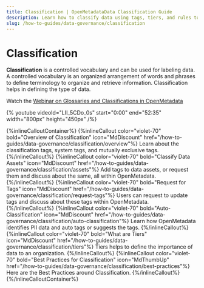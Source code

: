 ```yaml
---
title: Classification | OpenMetadataData Classification Guide
description: Learn how to classify data using tags, tiers, and rules to improve governance, discovery, and sensitivity tracking.
slug: /how-to-guides/data-governance/classification
---
```


# Classification

**Classification** is a controlled vocabulary and can be used for labeling data. A controlled vocabulary is an organized arrangement of words and phrases to define terminology to organize and retrieve information. Classification helps in defining the type of data.

Watch the [Webinar on Glossaries and Classifications in OpenMetadata](https://www.youtube.com/watch?v=LII_5CDo_0s)

{%  youtube videoId="LII_5CDo_0s" start="0:00" end="52:35" width="800px" height="450px" /%}

{%inlineCalloutContainer%}
 {%inlineCallout
  color="violet-70"
  bold="Overview of Classification"
  icon="MdDiscount"
  href="/how-to-guides/data-governance/classification/overview"%}
  Learn about the classification tags, system tags, and mutually exclusive tags.
 {%/inlineCallout%}
 {%inlineCallout
  color="violet-70"
  bold="Classify Data Assets"
  icon="MdDiscount"
  href="/how-to-guides/data-governance/classification/assets"%}
  Add tags to data assets, or request them and discuss about the same, all within OpenMetadata.
 {%/inlineCallout%}
 {%inlineCallout
  color="violet-70"
  bold="Request for Tags"
  icon="MdDiscount"
  href="/how-to-guides/data-governance/classification/request-tags"%}
  Users can request to update tags and discuss about these tags within OpenMetadata.
 {%/inlineCallout%}
 {%inlineCallout
  color="violet-70"
  bold="Auto-Classification"
  icon="MdDiscount"
  href="/how-to-guides/data-governance/classification/auto-classification"%}
  Learn how OpenMetadata identifies PII data and auto tags or suggests the tags.
 {%/inlineCallout%}
 {%inlineCallout
  color="violet-70"
  bold="What are Tiers"
  icon="MdDiscount"
  href="/how-to-guides/data-governance/classification/tiers"%}
  Tiers helps to define the importance of data to an organization.
 {%/inlineCallout%}
 {%inlineCallout
  color="violet-70"
  bold="Best Practices for Classification"
  icon="MdThumbUp"
  href="/how-to-guides/data-governance/classification/best-practices"%}
  Here are the Best Practices around Classification.
 {%/inlineCallout%}
{%/inlineCalloutContainer%}
